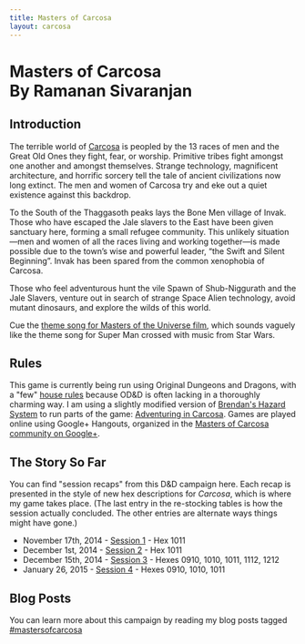 ```yaml
---
title: Masters of Carcosa
layout: carcosa
---
```


# Masters of Carcosa <br> By Ramanan Sivaranjan

## Introduction
    
The terrible world of [Carcosa][] is peopled by the 13 races of men and the Great Old Ones they fight, fear, or worship. Primitive tribes fight amongst one another and amongst themselves. Strange technology, magnificent architecture, and horrific sorcery tell the tale of ancient civilizations now long extinct. The men and women of Carcosa try and eke out a quiet existence against this backdrop.

To the South of the Thaggasoth peaks lays the Bone Men village of Invak. Those who have escaped the Jale slavers to the East have been given sanctuary here, forming a small refugee community. This unlikely situation—men and women of all the races living and working together—is made possible due to the town’s wise and powerful leader, “the Swift and Silent Beginning”. Invak has been spared from the common xenophobia of Carcosa.

Those who feel adventurous hunt the vile Spawn of Shub-Niggurath and the Jale Slavers, venture out in search of strange Space Alien technology, avoid mutant dinosaurs, and explore the wilds of this world.

Cue the [theme song for Masters of the Universe film][he-man], which sounds vaguely like the theme song for Super Man crossed with music from Star Wars.

## Rules

This game is currently being run using Original Dungeons and Dragons, with a "few" [house rules][house-rules] because OD&D is often lacking in a thoroughly charming way. I am using a slightly modified version of [Brendan's Hazard System][hazard] to run parts of the game: [Adventuring in Carcosa][adventuring]. Games are played online using Google+ Hangouts, organized in the [Masters of Carcosa community on Google+][g+].

## The Story So Far

You can find "session recaps" from this D&amp;D campaign here. Each recap is presented in the style of new hex descriptions for <em>Carcosa</em>, which is where my game takes place. (The last entry in the re-stocking tables is how the session actually concluded. The other entries are alternate ways things might have gone.)

- November 17th, 2014 - [Session 1][1] - Hex 1011
- December 1st, 2014  - [Session 2][2] - Hex 1011
- December 15th, 2014 - [Session 3][3] - Hexes 0910, 1010, 1011, 1112, 1212
- January 26, 2015    - [Session 4][4] - Hexes 0910, 1010, 1011

## Blog Posts

You can learn more about this campaign by reading my blog posts tagged [#mastersofcarcosa][]


[1]: session-1/
[2]: session-2/
[3]: session-3/
[4]: session-4/


[carcosa]: /tag/carcosa/
[#mastersofcarcosa]: /tag/mastersofcarcosa/
[he-man]: https://www.youtube.com/watch?v=ftRoYLzFMKo
[house-rules]: house-rules/
[adventuring]: adventuring/
[hazard]: http://www.necropraxis.com/2014/12/23/hazard-system-v0-2/
[g+]: https://plus.google.com/u/0/communities/103865168223422597726